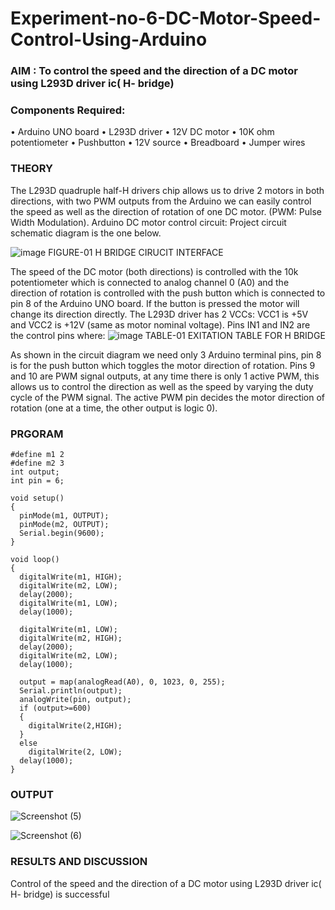 # Experiment-no-6-DC-Motor-Speed-Control-Using-Arduino
### AIM : To control the speed and the direction of a DC motor using L293D driver ic( H- bridge)

### Components Required:
•	Arduino UNO board
•	L293D driver
•	12V DC motor
•	10K ohm potentiometer
•	Pushbutton
•	12V source
•	Breadboard
•	Jumper wires
### THEORY 
The L293D quadruple half-H drivers chip allows us to drive 2 motors in both directions, with two PWM outputs from the Arduino we can easily control the speed as well as the direction of rotation of one DC motor. (PWM: Pulse Width Modulation).
Arduino DC motor control circuit:
Project circuit schematic diagram is the one below.

![image](https://user-images.githubusercontent.com/36288975/167763051-b230c183-afc5-46f2-ba95-0f95e10dd6c9.png)
FIGURE-01 H BRIDGE CIRUCIT INTERFACE 
 
The speed of the DC motor (both directions) is controlled with the 10k potentiometer which is connected to analog channel 0 (A0) and the direction of rotation is controlled with the push button which is connected to pin 8 of the Arduino UNO board. If the button is pressed the motor will change its direction directly.
The L293D driver has 2 VCCs: VCC1 is +5V and VCC2 is +12V (same as motor nominal voltage). Pins IN1 and IN2 are the control pins where:
![image](https://user-images.githubusercontent.com/36288975/167763120-1421c2c5-8381-49eb-b376-03f6e1113b7a.png)
TABLE-01 EXITATION TABLE FOR H BRIDGE 

As shown in the circuit diagram we need only 3 Arduino terminal pins, pin 8 is for the push button which toggles the motor direction of rotation. Pins 9 and 10 are PWM signal outputs, at any time there is only 1 active PWM, this allows us to control the direction as well as the speed by varying the duty cycle of the PWM signal. The active PWM pin decides the motor direction of rotation (one at a time, the other output is logic 0).

### PRGORAM 
```
#define m1 2
#define m2 3
int output;
int pin = 6;

void setup()
{
  pinMode(m1, OUTPUT);
  pinMode(m2, OUTPUT);
  Serial.begin(9600);
}

void loop()
{
  digitalWrite(m1, HIGH);
  digitalWrite(m2, LOW);
  delay(2000);
  digitalWrite(m1, LOW);
  delay(1000);

  digitalWrite(m1, LOW);
  digitalWrite(m2, HIGH);
  delay(2000);
  digitalWrite(m2, LOW);
  delay(1000);
  
  output = map(analogRead(A0), 0, 1023, 0, 255);
  Serial.println(output);
  analogWrite(pin, output);
  if (output>=600)
  {
    digitalWrite(2,HIGH);
  }
  else
    digitalWrite(2, LOW);
  delay(1000);
}
```
### OUTPUT

![Screenshot (5)](https://github.com/JeyaKrishnaSJ/Experiment-no-7-DC-Motor-Speed-Control-Using-Arduino/assets/118707091/b972b68e-5417-405d-a6e9-b9a35add88a4)

![Screenshot (6)](https://github.com/JeyaKrishnaSJ/Experiment-no-7-DC-Motor-Speed-Control-Using-Arduino/assets/118707091/595ae667-bbd8-4247-9333-ff3435f4d4bb)


### RESULTS AND DISCUSSION 

Control of the speed and the direction of a DC motor using L293D driver ic( H- bridge) is successful
